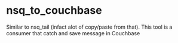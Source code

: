 # nsq_to_couchbase
Similar to nsq_tail (infact alot of copy/paste from that). This tool is a consumer that catch and save message in Couchbase
